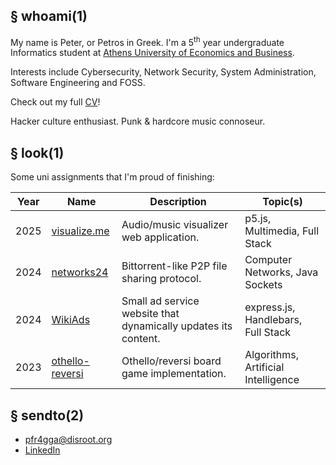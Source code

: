 ## &sect; whoami(1)

My name is Peter, or Petros in Greek.  I'm a 5<sup>th</sup> year undergraduate Informatics student at [Athens University of Economics and Business](https://www.dept.aueb.gr/en/cs "Homepage for AUEB Department of Informatics").

Interests include Cybersecurity, Network Security, System Administration, Software Engineering and FOSS.

Check out my full [CV](res/cv.pdf "My CV in PDF")!

Hacker culture enthusiast.  Punk &amp; hardcore music connoseur.

## &sect; look(1)

Some uni assignments that I'm proud of finishing:

| Year | Name                                                                                               | Description                                                    | Topic(s)                            |
| ---  | ---                                                                                                | ---                                                            | ---                                 |
| 2025 | [visualize.me](http://github.com/pFragga/visualize.me "'visualize.me' GitHub repository")          | Audio/music visualizer web application.                        | p5.js, Multimedia, Full Stack       |
| 2024 | [networks24](http://github.com/pFragga/networks24 "'networks24' GitHub repository")                | Bittorrent-like P2P file sharing protocol.                     | Computer Networks, Java Sockets     |
| 2024 | [WikiAds](http://github.com/pFragga/WikiAds "'WikiAds' GitHub repository")                         | Small ad service website that dynamically updates its content. | express.js, Handlebars, Full Stack  |
| 2023 | [othello-reversi](http://github.com/pFragga/othello-reversi "'othello-reversi' GitHub repository") | Othello/reversi board game implementation.                     | Algorithms, Artificial Intelligence |

## &sect; sendto(2)

* <pfr4gga@disroot.org>
* [LinkedIn](http://www.linkedin.com/in/peter-frangatzis-4bab44279 "My LinkedIn profile")
